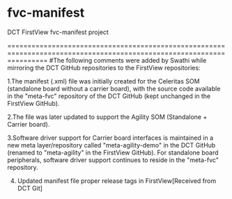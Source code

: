 # fvc-manifest
DCT FirstView fvc-manifest project



======================================================================================================================
#The following comments were added by Swathi while mirroring the DCT GitHub repositories to the FirstView repositories:

1.The manifest (.xml) file was initially created for the Celeritas SOM (standalone board without a carrier board), with the source code available in the "meta-fvc" repository of the DCT GitHub (kept unchanged in the FirstView GitHub).

2.The file was later updated to support the Agility SOM (Standalone + Carrier board).

3.Software driver support for Carrier board interfaces is maintained in a new meta layer/repository called "meta-agility-demo" in the DCT GitHub (renamed to "meta-agility" in the FirstView GitHub). For standalone board peripherals, software driver support continues to reside in the "meta-fvc" repository. 

4. Updated manifest file proper release tags in FirstView[Received from DCT Git]
